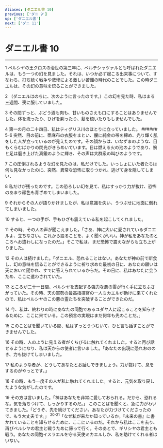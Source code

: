 ```yaml
---
Aliases: [ダニエル書 10]
previous: ['ダニ 9']
up: ['ダニエル書']
next: ['ダニ 11']
---
```

# ダニエル書 10

***




1 
ペルシヤの王クロスの治世の第三年に、ベルテシャツァルとも呼ばれたダニエルは、もう一つの幻を見ました。それは、いつか必ず起こる出来事について、すなわち、打ち続く戦争や悲惨による激しい苦難の時代のことでした。この時ダニエルは、その幻の意味を悟ることができました。 



2 
（ダニエルはのちに、次のように言ったのです。）この幻を見た時、私はまる三週間、喪に服していました。 



3 
その間ずっと、ぶどう酒も肉も、甘いものさえも口にすることはありませんでした。体を洗ったり、ひげを剃ったり、髪を梳いたりもしませんでした。 



4 
第一の月の二十四日、私はティグリス川のほとりに立っていました。 ###### 5-6 突然、目の前に、亜麻布の衣服をまとい、腰に純金の帯を締め、光り輝く肌をした人が立っているのが見えたのです。その顔からは、いなずまのような、目もくらむばかりの閃光がきらめいています。目は燃える火の池のようであり、腕と足は磨き上げた真鍮のように輝き、その声は大群衆の叫びのようです。 



7 
この圧倒されるような幻を見たのは、私だけでした。いっしょにいた者たちは何も見なかったのに、突然、異常な恐怖に取りつかれ、逃げて身を隠してしまい、 



8 
私だけが残ったのです。この恐ろしい幻を見て、私はすっかり力が抜け、恐怖のあまり顔色も青ざめてしまいました。 



9 
それからその人が語りかけましたが、私は意識を失い、うつぶせに地面に倒れてしまいました。 



10 
すると、一つの手が、手もひざも震えている私を起こしてくれました。 



11 
その時、その人の声が聞こえました。「さあ、神に大いに愛されているダニエルよ、立ちなさい。これから語ることを、よく聞くがいい。神が私をあなたのところへお遣わしになったのだ。」そこで私は、まだ恐怖で震えながらも立ち上がりました。 



12 
その人は続けました。「ダニエル、恐れることはない。あなたが神の前で断食し、幻の意味を悟ることができるように祈り求めた最初の日に、あなたの願いは天において聞かれ、すでに答えられているからだ。その日に、私はあなたに会うため、ここに遣わされていた。 



13 
ところが二十一日間、ペルシヤを支配する強力な悪の霊が行く手に立ちふさがっていた。その時、天の軍勢の最高指揮官の一人ミカエルが助けに来てくれたので、私はペルシヤのこの悪の霊たちを突破することができたのだ。 



14 
今、私は、終わりの時にあなたの同胞であるユダヤ人に起こることを知らせるために、ここに来ている。この預言の実現はまだ何年も先のことだ。」 



15 
このことばを聞いている間、私はずっとうつむいて、ひと言も話すことができませんでした。 



16 
その時、人のように見える者がくちびるに触れてくれました。すると再び話せるようになり、私は天からの使者に言いました。「あなたの出現に恐れおののき、力も抜けてしまいました。 



17 
私のような者が、どうしてあなたとお話しできましょう。力が抜けて、息をするのがやっとです。」 



18 
その時、もう一度その人が私に触れてくれました。すると、元気を取り戻したような気がしたのです。 



19 
その方は言いました。「神はあなたを非常に愛しておられる。だから、恐れるな。気を落ちつけて、しっかりするのだ。」 このことばを聞くと、急に力がわいてきました。「どうぞ、先を続けてください。あなたが力づけてくださったので、もう大丈夫です。」 <sup class="versenum">20-21</sup>「なぜ私が来たか知っているか。『未来の書』に書かれていることを知らせるために、ここにいるのだ。それから私はここを去り、再びペルシヤの君主と戦うために帰って行く。そのあとで、ギリシヤの君主とも戦う。あなたの同胞イスラエルを守る天使ミカエルしか、私を助けてくれる者はいない。
